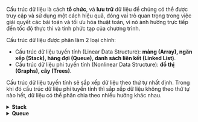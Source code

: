 Cấu trúc dữ liệu là cách **tổ chức**, và **lưu trữ** dữ liệu để chúng có thể được truy cập và sử dụng một cách hiệu quả, đóng vai trò quan trọng trong việc giải quyết các bài toán và tối ưu hóa thuật toán, vì nó ảnh hưởng trực tiếp đến tốc độ thực thi và tính phức tạp của chương trình.

Cấu trúc dữ liệu được phân làm 2 loại chính:

+ Cấu trúc dữ liệu tuyến tính (Linear Data Structure): **mảng (Array), ngăn xếp (Stack), hàng đợi (Queue), danh sách liên kết (Linked List)**.
+ Cấu trúc dữ liệu phi tuyến tính (Nonlinear Data Structure): **đồ thị (Graphs), cây (Trees)**.

Cấu trúc dữ liệu tuyến tính sẽ sắp xếp dữ liệu theo thứ tự nhất định. Trong khi đó cấu trúc dữ liệu phi tuyến tính thì sắp xếp dữ liệu không theo thứ tự nào hết, dữ liệu có thể phân chia theo nhiều hướng khác nhau.
<details>
  <summary><strong> Stack </strong></summary>

**Stack** (ngăn xếp) là một cấu trúc dữ liệu tuân theo nguyên tắc **"Last In, First Out" (LIFO)**, nghĩa là phần tử **cuối cùng được thêm vào** stack sẽ là phần tử **đầu tiên được lấy ra**. 

Các thao tác cơ bản trên stack bao gồm:
+ **"push"** để **thêm** một phần tử vào **đỉnh** của stack
+ **"pop"** để **xóa** một phần tử ở **đỉnh** stack.
+ **"peek/top"** để **lấy giá trị** của phần tử ở **đỉnh** stack.
+ Kiểm tra Stack đầy: top = size - 1
+ Kiểm tra Stack rỗng: top = -1

Cách hoạt động của Stack có thể mô tả như sau:

Giả sử ban đầu ta có một tách rỗng có thể chứa được tối đa **5 phần tử dữ liệu**

![image](https://github.com/user-attachments/assets/f21477c8-a079-41f7-aabe-3dd03a4d937e)

Do Stack rỗng nên lúc này ta có top = -1, ta tiến hành thêm phần tử đầu tiên vào Stack bằng thao tác **push**

![image](https://github.com/user-attachments/assets/0dcc955a-5ef6-4a4f-93fd-2dbf47254b78)

Khi đã thêm thành công phần tử đầu tiên vào Stack thì lúc này top = -1, đây cũng sẽ là phần tử **cuối cùng được lấy ra**. Sau đó ta cũng tiến hành thêm lần lượt các phần tử tiếp theo bằng thao tác **push** cho đến khi Stack đầy.

![image](https://github.com/user-attachments/assets/da193e46-e914-4e5c-bf9f-ad90fa030221)
![image](https://github.com/user-attachments/assets/360435a6-c5f3-44f3-a418-8053080f8f17)
![image](https://github.com/user-attachments/assets/f0f6ec21-7fb5-48e2-bdfe-8c0aea0001db)
![image](https://github.com/user-attachments/assets/0655ab6f-ff5d-4ff4-8bf4-1d246e5d83f9)

Sau 5 lần push tương ứng với 5 phần tử, mỗi lần push lên thì top sẽ cộng thêm 1 vào giá trị. Khởi đầu bằng -1 khi rỗng thì khi đầy ta sẽ có top sẽ bằng kích thước của stack trừ đi cho 1. Ở đây kích thước của stack = 5 nên khi stack đầy ta có top = 5 -1 = 4. Và khi **stack đầy** rồi thì ta sẽ **không thể thêm phần tử dữ liệu** nào nữa, nếu ta muốn **thêm một phần tử dữ liệu khác** ta sẽ phải **xóa đi phần tử hiện tại ở đỉnh stack**. Để xóa bớt dữ liệu trong stack ta sử dụng thao tác **pop**.

![image](https://github.com/user-attachments/assets/5d682a26-11c1-4341-a0b6-ec5fb837ead7)
![image](https://github.com/user-attachments/assets/9bfb9560-e219-4bdc-aa68-5ba26c28e6f8)
![image](https://github.com/user-attachments/assets/eb2a2bd9-1673-4a82-8400-d0cae8d64522)
![image](https://github.com/user-attachments/assets/66c5eac7-85ef-4383-84a3-41617f23412c)
![image](https://github.com/user-attachments/assets/5592c4eb-d3cc-4374-9f65-fb64b34a9ed6)

Ngược lại với **push** mỗi lần **pop** thì top sẽ trừ đi 1 vào giá trị của top, và khi top = -1 thì stack sẽ rỗng. Như vậy khi **thêm vào** ta có **1 là phần tử dữ liệu đầu tiên** được thêm vào còn **5 là phần tử cuối cùng** được thêm vào. Khi **lấy ra** thì ta có **5 là phần tử dữ liệu đầu tiên** được lấy ra còn **1 là phần tử cuối cùng** được lấy ra. **Stack** có thể thêm vào dữ liệu chỉ khi Stack không đầy (top != size - 1).

</details>

<details>
  <summary><strong> Queue </strong></summary>

**Queue** là một cấu trúc dữ liệu tuân theo nguyên tắc "First In, First Out" (FIFO), nghĩa là phần tử đầu tiên được thêm vào hàng đợi sẽ là phần tử đầu tiên được lấy ra. 

Các thao tác cơ bản trên hàng đợi bao gồm:

+ **enqueue**: thêm phần tử vào cuối hàng đợi
+ **dequeue**: xóa phần tử từ đầu hàng đợi. 
+ **front**: đọc giá trị của phần tử đứng đầu hàng đợi.
+ **rear**: đọc giá trị của phần tử đứng cuối hàng đợi.
+ Kiểm tra hàng đợi đầy/rỗng.

Ở đây ta sẽ nói về hai cấu trúc Queue là **Linear Queue** và **Circular Queue**

<details>
  <summary><strong> Linear Queue </strong></summary>

<details>
  <summary><strong> Đặc điểm của Linear Queue </strong></summary>
  
**Linear Queue** (Hàng đợi tuyến tính) là một cấu trúc dữ liệu tuyến tính có thể mô tả cách hoạt động như sau:

![image](https://github.com/user-attachments/assets/0d7cd111-2cf6-401c-bac6-48a92ef018bd)

Ban đầu khởi tạo một hàng chờ chứa **5 phần tử dữ liệu**. Vì ban đầu hàng chờ rỗng (chưa lưu bất kì dữ liệu nào) nên ta sẽ có 

`front = rear = -1`

![image](https://github.com/user-attachments/assets/19a22c0a-b4b0-4199-8afc-4b3328183942)

Thực hiện thao tác **enqueue** để thêm dữ liệu đầu tiên, khi này hàng chờ không còn rỗng nữa nên lúc này ta sẽ có 

`front = rear = 0`

![image](https://github.com/user-attachments/assets/21bf15f4-4701-429e-a26c-982135724e3e)
![Screenshot from 2025-05-25 20-39-43](https://github.com/user-attachments/assets/ac6f71e4-b67d-4c01-b75a-c4b43ab0d46b)
![Screenshot from 2025-05-25 20-39-47](https://github.com/user-attachments/assets/95e2bebe-8a3b-4900-999e-058c911acfb6)
![image](https://github.com/user-attachments/assets/0d118741-b177-4d53-835f-82c031650efc)

Thêm dữ liệu cho đến khi hàng chờ đầy, Linear Queue có các đặc điểm như sau:
+ Khi **thêm** dữ liệu bằng thao tác **enqueue** sẽ chỉ ảnh hưởng đến giá trị **rear** chứ không thay đổi gì **front**. Mỗi lần thêm vào một thành phần dữ liệu thì **rear sẽ tăng thêm 1 đơn vị**.
+ Khi hàng chờ đã **đầy** thì ta có `rear = size - 1`. Ở đây ta có **size = 5** vậy thì khi đầy thì **rear = 4**.

Đối với Linear Queue ta chỉ có thể thêm dữ liệu chỉ khi **hàng chờ rỗng** tức là nếu giờ ta muốn thêm dữ liệu gì vào hàng chờ hiện tại thì ta phải lấy hết các thành phần dữ liệu ra. Để lấy dữ liệu ra khỏi hàng chờ ta sẽ thực hiện thao tác **dequeue**.

![image](https://github.com/user-attachments/assets/625ee8e0-90a0-4aec-97b7-dcbf8906264c)
![image](https://github.com/user-attachments/assets/0e82d813-9b7e-447f-abd3-f525fd6a7547)
![image](https://github.com/user-attachments/assets/27cb6e77-00ae-4608-b293-025b49b77521)
![image](https://github.com/user-attachments/assets/0ffe620e-1a77-451b-b131-cf31d36782d8)
![image](https://github.com/user-attachments/assets/d2ca9d85-dee2-47ab-89b4-5522d8bd015d)

Xóa dữ liệu cho đến khi hàng chờ rỗng, Linear Queue có các đặc điểm như sau:

+ Khi **xóa** dữ liệu bằng thao tác **dequeue** sẽ chỉ ảnh hưởng đến giá trị **front** chứ không thay đổi gì **rear**. Mỗi lần thêm vào một thành phần dữ liệu thì **front sẽ tăng thêm 1 đơn vị**.
+ Khi hàng chờ đã **rỗng** thì ta có **front > rear**. Ở đây ta có **front = 5** và **rear = 4** khi hàng chờ đã xóa hết dữ liệu.

Trong Linear Queue, nếu **'rear' đã đạt tới max**, thì queue sẽ được coi là đầy và **không thể thêm phần tử mới**, ngay cả khi phía trước còn khoảng trống do các phần tử đã bị xóa.

Chỉ có thể thêm phần tử mới khi đã dequeue toàn bộ các phần tử hiện có (tức là queue rỗng hoàn toàn và front được reset về vị trí ban đầu).

</details>

<details>
  <summary><strong> Code mô phỏng </strong></summary>

Đối với cấu trúc Linear Queue ta có chương trình mô phỏng như sau:

+ Mô phỏng hàng đợi bằng **struct**

```c
typedef struct
{
    int *item;  // mảng lưu trữ giá trị các phần tử
    int size;   // số lượng phần tử tối đa có thể đưa vào
    int front;  // chỉ số của phần tử đầu hàng đợi
    int rear;   // chỉ số của phần tử cuối hàng đợi
} Queue;
```

+ Hàm khởi tạo để **cấp phát bộ nhớ** theo kích thước đặt ra cho queue

```c
void initialize(Queue *queue, int size)
{
    queue->size  = size;
    queue->item  = (int*)malloc(size * sizeof(int));
    queue->front = queue->rear = -1;
}
```

+ Các hàm kiểm tra hàng chờ đầy hoặc rỗng dựa trên đặc điểm của queue. Hàm chờ đầy khi **rear = size - 1** còn hàm chờ rỗng khi **front = rear = -1** hoặc khi **front > rear**

```c
// kiểm tra hàng đợi đầy
bool isFull(Queue queue)
{
    return (queue.rear == queue.size - 1);
}

// kiểm tra hàng đợi rỗng
bool isEmpty(Queue queue)
{
    return (queue.front == -1 || queue.front > queue.rear);
}
```

+ Hàm **enqueue** để thêm phần tử dữ liệu vào hàng chờ. Hàm này chỉ thêm vào dữ liệu chỉ khi **hàng chờ rỗng**. Nếu khi sử dụng hàm này lần đầu khi hàng chờ rỗng thì hàm sẽ gán **rear = front = 0**, còn đối với các lần sau thì với mỗi lần gọi hàm để thêm dữ liệu thì **rear sẽ cộng thêm 1**

```c
void enqueue(Queue *queue, int data)
{
    if (isFull(*queue))
    {
        printf("Hàng đợi đầy!\n");
        return;
    }
    else
    {
        if (queue->front == -1) queue->front = queue->rear = 0;
        else queue->rear++;
        queue->item[queue->rear] = data;
        printf("Enqueue data %d\n", data);
    }
}
```

+  Hàm **dequeue** để xóa phần tử dữ liệu khỏi hàng chờ. Khi gọi hàm này nếu hàm chờ không rỗng thì dữ liệu nằm ở vị trí **front** tức đầu hàng đợi sẽ bị xóa (gán bằng 0). Với mỗi lần gọi hàm thì **front sẽ cộng thêm 1**, trong trường hợp khi xóa mà hàm rỗng thì thay vì cộng thêm 1 để front > rear thì reset lại cả front và rear luôn (front = rear = -1)

```c
// xóa phần tử đầu hàng đợi
int dequeue(Queue *queue)
{
    if (isEmpty(*queue))
    {
        printf("Hàng đợi rỗng!\n");
        return QUEUE_EMPTY;
    }
    else
    {
        int dequeue_value = queue->item[queue->front];

        queue->item[queue->front] = 0;

        if (queue->front == queue->rear && queue->rear == queue->size - 1)
        {
            queue->front = queue->rear = -1;
        }
        else
        {
            queue->front++;
        }
        return dequeue_value;
    }
}
```

+  Hàm hiện thị hàng chờ ra màn hình, in lần lượt từ front đến rear

```c
void display(Queue queue)
{
    if (isEmpty(queue))
    {
        printf("Hàng đợi rỗng!\n");
    }
    else
    {
        printf("Queue: ");

        for (int i=queue.front; i<=queue.rear; i++)
        {
            printf("%d ", queue.item[i]);
        }
        printf("\n");
    }
}
```

+  Các hàm trả về giá trị tại vị trí front và rear

```c
int front(Queue queue)
{
    if (isEmpty(queue))
    {
        printf("Hàng đợi rỗng!\n");
        return QUEUE_EMPTY;
    }
    else
    {
        return queue.item[queue.front];
    }
}

int rear(Queue queue)
{
    if (isEmpty(queue))
    {
        printf("Hàng đợi rỗng!\n");
        return QUEUE_EMPTY;
    }
    else
    {
        return queue.item[queue.rear];
    }
}
```

Sau khi đã khai báo đủ các hàm cần thiết ta sẽ thử ứng dụng hàm trong main.

```c
Queue liQueue;

initialize(&liQueue, 5);

enqueue(&liQueue, 1);
enqueue(&liQueue, 2);
enqueue(&liQueue, 3);
enqueue(&liQueue, 4);
enqueue(&liQueue, 5);
```

Tạo một biến `liQueue` kiểu **Queue** để làm hàng đợi, khởi tạo `liQueue` có kích thước là 5 và lần lượt thêm vào hàng đợi cho tới khi hàng đợi đầy. Khi này hàng đợi đã đầy ta sẽ thử thêm một phần tử nữa và cho in kết quả ra màn hình

```c
enqueue(&liQueue, 6);

printf("Front: %d\n", front(liQueue));
printf("Rear: %d\n", rear(liQueue));
```

Kết quả là:

```
Enqueue data 1
Enqueue data 2
Enqueue data 3
Enqueue data 4
Enqueue data 5
Hàng đợi đầy!
Front: 1
Rear: 5
Queue: 1 2 3 4 5 
```

Khi ta cố thêm dữ liệu vào hàng đợi đầy thì chương trình sẽ báo lỗi. Sau đó ta sẽ thử xóa đi 2 dữ liệu và thêm vào đó 2 dữ liệu rồi xóa hết toàn bộ và hiện thị hàng đợi lên màn hình:

```c
printf("Dequeue %d\n", dequeue(&liQueue));
printf("Dequeue %d\n", dequeue(&liQueue));
enqueue(&liQueue, 10);
enqueue(&liQueue, 20);
printf("Dequeue %d\n", dequeue(&liQueue));
printf("Dequeue %d\n", dequeue(&liQueue));
printf("Dequeue %d\n", dequeue(&liQueue));

display(liQueue);
```

Kết quả là:

```
Dequeue 1
Dequeue 2
Hàng đợi đầy!
Hàng đợi đầy!
Dequeue 3
Dequeue 4
Dequeue 5
Hàng đợi rỗng!
```

Mặc dù có sẵn hai chỗ trống như ta vẫn không thể thêm dữ liệu vào hàng chờ được. Lúc này hàng chờ đã rỗng ta thử thêm dữ liệu vào hàng chờ:

```c
enqueue(&liQueue, 10);
enqueue(&liQueue, 30);

display(liQueue);
```

Kết quả là:

```
Enqueue data 10
Enqueue data 30
Queue: 10 30 
```

Toàn bộ chương trình trong main:
```c
int main(int argc, char const *argv[])
{
    Queue liQueue;

    initialize(&liQueue, 5);

    enqueue(&liQueue, 1);
    enqueue(&liQueue, 2);
    enqueue(&liQueue, 3);
    enqueue(&liQueue, 4);
    enqueue(&liQueue, 5);
    enqueue(&liQueue, 6);

    printf("Front: %d\n", front(liQueue));
    printf("Rear: %d\n", rear(liQueue));

    display(liQueue);

    printf("Dequeue %d\n", dequeue(&liQueue));
    printf("Dequeue %d\n", dequeue(&liQueue));
    enqueue(&liQueue, 10);
    enqueue(&liQueue, 20);
    printf("Dequeue %d\n", dequeue(&liQueue));
    printf("Dequeue %d\n", dequeue(&liQueue));
    printf("Dequeue %d\n", dequeue(&liQueue));

    display(liQueue);

    enqueue(&liQueue, 10);
    enqueue(&liQueue, 30);

    display(liQueue);
    return 0;
}
```
</details>

</details>

<details>
  <summary><strong> Circular Queue </strong></summary>
<details>
  <summary><strong> Đặc điểm của Circular Queue </strong></summary>
  
Do đặc điểm phải xóa hết hàng đợi mới được thêm dữ liệu vào khiến cho Linear Queue hoạt động rất chậm, không phù hợp cho việc ứng dụng vào các công việc cần truyền tin nhanh chóng mà không bị sót dữ liệu. Để khắc phục vấn đề này ta có **Circular Queue**.
 
**Circular Queue** cũng có 'rear' và 'front' giống như Linear Queue. Trong **Circular Queue** khi rear đạt tới **size - 1** và không còn **chỗ trống từ phía cuối**, nếu **front đã di chuyển** (nghĩa là đã có các **phần tử được dequeue**), rear có thể **"quay vòng" về vị trí 0** để tận dụng khoảng trống.

![image](https://github.com/user-attachments/assets/a7e22ec4-5bc3-41aa-835d-2ee74db8ae35)
![image](https://github.com/user-attachments/assets/9a40f4c9-61aa-4d99-be5a-3d12e68db2f1)
![image](https://github.com/user-attachments/assets/e91a7cf9-6f3e-45d4-8dc0-7196cde33509)
![image](https://github.com/user-attachments/assets/d6c22727-5e04-4806-91ad-c41269605db1)

Để biết được hàng chờ có đầy hay không ta dự vào công thức sau: `front == (rear + 1) % SIZE` => queue full

![image](https://github.com/user-attachments/assets/dafdb8e4-ff41-46f3-9ac9-a12365798c53)
![image](https://github.com/user-attachments/assets/f62a94f5-9a17-435c-94cd-5537ae854686)

Để biết được hàng chờ có rỗng hay không ta dự vào **front** nếu **front = -1** thì hàng chờ rỗng

![image](https://github.com/user-attachments/assets/44b9c5fd-18e0-4dd1-9a83-325225ca1b28)

</details>  

<details>
  <summary><strong> Code mô phỏng </strong></summary>

Để có thể mô phỏng cách hoạt động của **Circular Queue** ta sẽ phải thay đổi một vài chương trình kế thừa từ **Linear Queue**

+ Kiểm tra hàng đợi rỗng hay đầy dựa trên các điều kiện đã được kể trên `front == (rear + 1) % SIZE` => queue full và `front = -1` => queue empty
  
```c
// kiểm tra hàng đợi đầy
bool isFull(Queue queue)
{
    return (queue.front == (queue.rear + 1) % queue.size);
}

// kiểm tra hàng đợi rỗng
bool isEmpty(Queue queue)
{
    return (queue.front == -1);
}
```

+ Hàm **enqueue** thêm phần tử thay đổi đoạn code thêm phần tử vào hàng đợi thành

```c
else queue->rear = (queue->rear + 1) % queue->size;
```
Để đảm bảo `rear` sẽ không vượt qua giới hạn `size` và sẽ qua trở lại 0 nếu bằng `size`

```c
void enqueue(Queue *queue, int data)
{
    if (isFull(*queue))
    {
        printf("Hàng đợi đầy!\n");
        return;
    }
    else
    {
        if (queue->front == -1) queue->front = queue->rear = 0;
        else queue->rear = (queue->rear + 1) % queue->size;
        queue->item[queue->rear] = data;
        printf("Enqueue data %d\n", data);
    }
}
```

+ Tương tự với Hàm **dequeue** thay đổi để giữa `front` trong phạm vi từ 0 - 1
```c
#define QUEUE_EMPTY -1

// xóa phần tử đầu hàng đợi
int dequeue(Queue *queue)
{
    if (isEmpty(*queue))
    {
        printf("Hàng đợi rỗng!\n");
        return QUEUE_EMPTY;
    }
    else
    {
        int dequeue_value = queue->item[queue->front];

        queue->item[queue->front] = 0;

        if (queue->front == queue->rear)
        {
            queue->front = queue->rear = -1;
        }
        else
        {
            queue->front = (queue->front + 1) % queue->size;
        }
        return dequeue_value;
    }
}
```
Khi mà giá trị của `rear` bằng `front`, điều đó có nghĩa là hàng đợi đã trỏ tới vị trí cuối cùng còn sót lại để xóa. Sau khi xóa xong giá trị thay vÌ tăng thêm `rear` thì reset `rear = front = -1` để hàng chờ rỗng luôn.

+ Hàm hiển thị theo thứ tự hàng đợi từ `front` đến `rear` cũng áp dụng code tương tự để giữ số đếm `i = front` tăng dần nhưng vẫn trong phạm vi từ 0 đến `size`. Nhờ vậy mà vòng lặp có thể in từ `front` cho đến dưới `rear` một ô và tiếp tục in giá trị tại `rear`

```c
// Hiển thị theo thứ tự từ front đến end
void display(Queue queue)
{
    if (isEmpty(queue))
    {
        printf("Hàng đợi rỗng!\n");
    }
    else
    {
        printf("Queue order: ");

        for (int i=queue.front; i!=queue.rear; i = (i + 1) % queue.size)
        {
            printf("%d ", queue.item[i]);
        }
        printf("%d\n", queue.item[queue.rear]);
    }
}
```
+ Hàm hiển thị theo thứ tự địa chỉ ô nhớ, hàm này sẽ giúp in ra toàn bộ hàm chờ kể cả những ô không có dữ liệu (biểu thị bằng dấu *)

```c
// Hiển thị theo thứ tự bộ nhớ

void display_ord(Queue queue)
{
    printf("Queue address order: ");
    for (int i=0; i < queue.size; i++)
    {   
        if(queue.item[i] == 0) printf("* ");
        else printf("%d ", queue.item[i]);
    }
    printf("\n");
}
```

Ta có toàn bộ chương trình như sau:
```c
#include <stdio.h>
#include <stdlib.h>
#include <stdbool.h>

typedef struct
{
    int *item;  // mảng lưu trữ giá trị các phần tử
    int size;   // số lượng phần tử tối đa có thể đưa vào
    int front;  // chỉ số của phần tử đầu hàng đợi
    int rear;   // chỉ số của phần tử cuối hàng đợi
} Queue;

// khởi tạo hàng đợi
void initialize(Queue *queue, int size)
{
    queue->size  = size;
    queue->item  = (int*)malloc(size * sizeof(int));
    queue->front = queue->rear = -1;
}

void free_queue(Queue *queue)
{
    free(queue->item);
}
// kiểm tra hàng đợi đầy
bool isFull(Queue queue)
{
    return (queue.front == (queue.rear + 1) % queue.size);
}

// kiểm tra hàng đợi rỗng
bool isEmpty(Queue queue)
{
    return (queue.front == -1);
}

// thêm phần tử vào cuối hàng đợi
void enqueue(Queue *queue, int data)
{
    if (isFull(*queue))
    {
        printf("Hàng đợi đầy!\n");
        return;
    }
    else
    {
        if (queue->front == -1) queue->front = queue->rear = 0;
        else queue->rear = (queue->rear + 1) % queue->size;
        queue->item[queue->rear] = data;
        printf("Enqueue data %d\n", data);
    }
}

#define QUEUE_EMPTY -1

// xóa phần tử đầu hàng đợi
int dequeue(Queue *queue)
{
    if (isEmpty(*queue))
    {
        printf("Hàng đợi rỗng!\n");
        return QUEUE_EMPTY;
    }
    else
    {
        int dequeue_value = queue->item[queue->front];

        queue->item[queue->front] = 0;

        if (queue->front == queue->rear)
        {
            queue->front = queue->rear = -1;
        }
        else
        {
            queue->front = (queue->front + 1) % queue->size;
        }
        return dequeue_value;
    }
}

// Hiển thị theo thứ tự từ front đến end
void display(Queue queue)
{
    if (isEmpty(queue))
    {
        printf("Hàng đợi rỗng!\n");
    }
    else
    {
        printf("Queue order: ");

        for (int i=queue.front; i!=queue.rear; i = (i + 1) % queue.size)
        {
            printf("%d ", queue.item[i]);
        }
        printf("%d\n", queue.item[queue.rear]);
    }
}

// Hiển thị theo thứ tự bộ nhớ

void display_ord(Queue queue)
{
    printf("Queue address order: ");
    for (int i=0; i < queue.size; i++)
    {   
        if(queue.item[i] == 0) printf("* ");
        else printf("%d ", queue.item[i]);
    }
    printf("\n");
}

int front(Queue queue)
{
    if (isEmpty(queue))
    {
        printf("Hàng đợi rỗng!\n");
        return QUEUE_EMPTY;
    }
    else
    {
        return queue.item[queue.front];
    }
}

int rear(Queue queue)
{
    if (isEmpty(queue))
    {
        printf("Hàng đợi rỗng!\n");
        return QUEUE_EMPTY;
    }
    else
    {
        return queue.item[queue.rear];
    }
}

int main(int argc, char const *argv[])
{
    Queue ciQueue;

    initialize(&ciQueue, 5);

    enqueue(&ciQueue, 1);
    enqueue(&ciQueue, 2);
    enqueue(&ciQueue, 3);
    enqueue(&ciQueue, 4);
    enqueue(&ciQueue, 5);
    enqueue(&ciQueue, 6);

    printf("Front: %d\n", front(ciQueue));
    printf("Rear: %d\n", rear(ciQueue));

    display(ciQueue);

    printf("Dequeue %d\n", dequeue(&ciQueue));
    printf("Dequeue %d\n", dequeue(&ciQueue));
    display_ord(ciQueue);
    enqueue(&ciQueue, 10);
    enqueue(&ciQueue, 20);
    printf("Dequeue %d\n", dequeue(&ciQueue));
    printf("Dequeue %d\n", dequeue(&ciQueue));
    printf("Dequeue %d\n", dequeue(&ciQueue));

    display(ciQueue);
    display_ord(ciQueue);

    enqueue(&ciQueue, 10);
    enqueue(&ciQueue, 30);

    display(ciQueue);
    display_ord(ciQueue);

    free_queue(&ciQueue);
    return 0;
}
```

Sau khi chạy sẽ được kết quả là:
```c
Enqueue data 1
Enqueue data 2
Enqueue data 3
Enqueue data 4
Enqueue data 5
Hàng đợi đầy!
Front: 1
Rear: 5
Queue order: 1 2 3 4 5
Dequeue 1
Dequeue 2
Queue address order: * * 3 4 5 
Enqueue data 10
Enqueue data 20
Dequeue 3
Dequeue 4
Dequeue 5
Queue order: 10 20
Queue address order: 10 20 * * * 
Enqueue data 10
Enqueue data 30
Queue order: 10 20 10 30
Queue address order: 10 20 10 30 *
```
Giải thích kết quả thu được:
+ Thêm liên tục 5 dữ liệu, khi cố thêm dữ liệu thứ 6 bị báo đầy
+ Xóa hai dữ liệu đầu tiên, khi hiển thị ra màn hình sẽ thấy hàng chờ bị trống hai chỗ đầu
+ Thêm 2 dữ liệu mới và lần lượt xóa hết dữ liệu cũ, dữ liệu mới vẫn được thêm vào dù dữ liệu cũ trước đó chưa được xóa hết.
+ Khi hiển thị lên màn hình thì 2 dữ liệu mới ở hai ô nhớ đầu tiên, điều đó có nghĩa là `rear` đã vòng lại 0
+ Tiếp tục thêm 2 dữ liệu mới vào hàng chờ và chỉ còn một ô nhớ trống
Chương trình đã đáp ứng yêu cầu mô phỏng
</details>  
</details>


</details>
